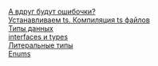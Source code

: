 [А вдруг будут ошибочки?](https://github.com/Aquariids/Js-Ts-React-etc../blob/main/TypeScript/bugs.md)<br>
[Устанавливаем ts. Компиляция ts файлов](./Installation.md)<br>
[Типы данных](types.md)<br>
[interfaces и types](./interfaces%20and%20types.md)<br>
[Литеральные типы](literalTypes.md)<br>
[Enums](./Enums.md)<br>
